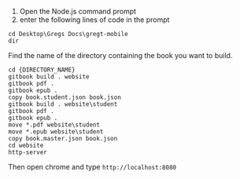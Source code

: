 1. Open the Node.js command prompt
2. enter the following lines of code in the prompt

```
cd Desktop\Gregs Docs\gregt-mobile
dir
```

Find the name of the directory containing the book you want to build.

```
cd {DIRECTORY_NAME}
gitbook build . website
gitbook pdf .
gitbook epub .
copy book.student.json book.json
gitbook build . website\student
gitbook pdf .
gitbook epub .
move *.pdf website\student
move *.epub website\student
copy book.master.json book.json
cd website
http-server
```

Then open chrome and type `http://localhost:8080`


